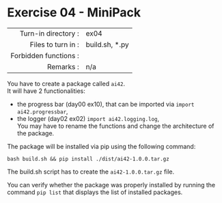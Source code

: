 # Exercise 04 - MiniPack

|                         |                    |
| -----------------------:| ------------------ |
|   Turn-in directory :   |  ex04              |
|   Files to turn in :    |  build.sh, *.py    |
|   Forbidden functions : |                    |
|   Remarks :             |  n/a               |

You have to create a package called `ai42`.  
It will have 2 functionalities: 
* the progress bar (day00 ex10), that can be imported via `import ai42.progressbar`,
* the logger (day02 ex02) `import ai42.logging.log`,  
You may have to rename the functions and change the architecture of the package.

The package will be installed via pip using the following command:  
```console
bash build.sh && pip install ./dist/ai42-1.0.0.tar.gz
```

The build.sh script has to create the `ai42-1.0.0.tar.gz` file.  

You can verify whether the package was properly installed by running the command `pip list` that displays the list of installed packages.

